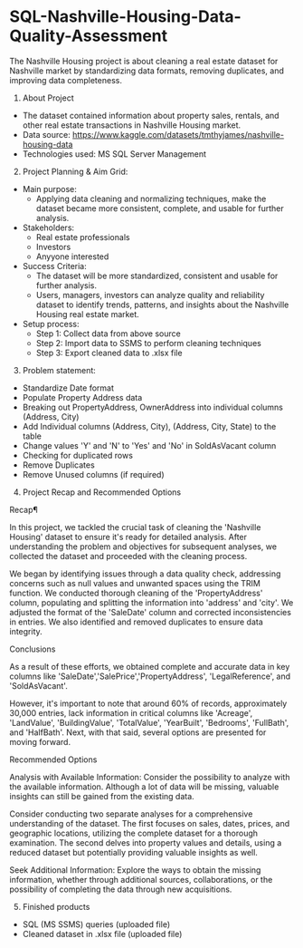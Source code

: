 # SQL-Nashville-Housing-Data-Quality-Assessment
The Nashville Housing project is about cleaning a real estate dataset for Nashville market by standardizing data formats, removing duplicates, and improving data completeness.
1. About Project
- The dataset contained information about property sales, rentals, and other real estate transactions in Nashville Housing market.
- Data source: https://www.kaggle.com/datasets/tmthyjames/nashville-housing-data
- Technologies used: MS SQL Server Management

2. Project Planning & Aim Grid:
- Main purpose:
  - Applying data cleaning and normalizing techniques, make the dataset became more consistent, complete, and usable for further analysis.
- Stakeholders:
  - Real estate professionals
  - Investors
  - Anyyone interested
- Success Criteria:
  - The dataset will be more standardized, consistent and usable for further analysis.
  - Users, managers, investors can analyze quality and reliability dataset to identify trends, patterns, and insights about the Nashville Housing real estate market.
- Setup process:
  - Step 1: Collect data from above source
  - Step 2: Import data to SSMS to perform cleaning techniques
  - Step 3: Export cleaned data to .xlsx file
  
3. Problem statement:
- Standardize Date format
- Populate Property Address data
- Breaking out PropertyAddress, OwnerAddress into individual columns (Address, City)
- Add Individual columns (Address, City), (Address, City, State) to the table
- Change values 'Y' and 'N' to 'Yes' and 'No' in SoldAsVacant column
- Checking for duplicated rows
- Remove Duplicates
- Remove Unused columns (if required)

4. Project Recap and Recommended Options

Recap¶

In this project, we tackled the crucial task of cleaning the 'Nashville Housing' dataset to ensure
it's ready for detailed analysis. After understanding the problem and objectives for subsequent analyses,
we collected the dataset and proceeded with the cleaning process.

We began by identifying issues through a data quality check, addressing concerns such as null
values and unwanted spaces using the TRIM function. We conducted thorough cleaning of 
the 'PropertyAddress' column, populating and splitting the information into 'address' and 'city'. 
We adjusted the format of the 'SaleDate' column and corrected inconsistencies in entries. We also 
identified and removed duplicates to ensure data integrity.

Conclusions

As a result of these efforts, we obtained complete and accurate data in key columns 
like 'SaleDate','SalePrice','PropertyAddress', 'LegalReference', and 'SoldAsVacant'.

However, it's important to note that around 60% of records, approximately 30,000 entries, lack information 
in critical columns like 'Acreage', 'LandValue', 'BuildingValue', 'TotalValue', 'YearBuilt', 'Bedrooms', 
'FullBath', and 'HalfBath'. Next, with that said, several options are presented for moving forward.

Recommended Options

Analysis with Available Information: Consider the possibility to analyze with the available information. 
Although a lot of data will be missing, valuable insights can still be gained from the existing data.

Consider conducting two separate analyses for a comprehensive understanding of the dataset. 
The first focuses on sales, dates, prices, and geographic locations, utilizing the complete dataset
for a thorough examination. The second delves into property values and details, using a reduced dataset but 
potentially providing valuable insights as well.

Seek Additional Information: Explore the ways to obtain the missing information, whether through 
additional sources, collaborations, or the possibility of completing the data through new acquisitions.

5. Finished products
- SQL (MS SSMS) queries (uploaded file)
- Cleaned dataset in .xlsx file (uploaded file)


